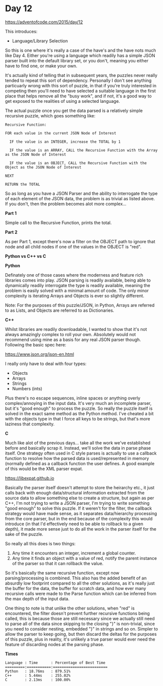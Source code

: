 # Day 12

https://adventofcode.com/2015/day/12

This introduces:
- Language/Library Selection

So this is one where it's really a case of the have's and the have nots much like Day 4.  Either you're using a language which readily has a simple JSON parser built into the default library set, or you don't, meaning you either have to find one, or make your own.

It's actually kind of telling that in subsequent years, the puzzles never really tended to repeat this sort of dependency.  Personally I don't see anything particuarly wrong with this sort of puzzle, in that if you're truly interested in competing then you'll need to have selected a suitable language in the first place that helps remove all the "busy work", and if not, it's a good way to get exposed to the realities of using a selected language.

The actual puzzle once you get the data parsed is a relatively simple recursive puzzle, which goes something like:

    Recursive Function:
  
    FOR each value in the current JSON Node of Interest
    
      IF the value is an INTEGER, increase the TOTAL by 1
      
      IF the value is an ARRAY, CALL the Recursive Function with the Array as the JSON Node of Interest
      
      IF the value is an OBJECT, CALL the Recursive Function with the Object as the JSON Node of Interest

    NEXT

    RETURN the TOTAL

So as long as you have a JSON Parser and the ability to interrogate the type of each element of the JSON data, the problem is as trivial as listed above.  If you don't, then the problem becomes alot more complex...

**Part 1**

Simple call to the Recursive Function, prints the total.

**Part 2**

As per Part 1, except there's now a filter on the OBJECT path to ignore that node and all child nodes if one of the values in the OBJECT is "red".

**Python vs C++ vs C**

**Python**

Definately one of those cases where the moderness and feature rich libraries comes into play.  JSON parsing is readily available, being able to dynamically readily interrogate the type is readily available, meaning the problem is easily solved with a minimal amount of code.  The only minor complexity is iterating Arrays and Objects is ever so slightly different.

Note: For the purposes of this puzzle/JSON, in Python, Arrays are referred to as Lists, and Objects are referred to as Dictionaries.

**C++**

Whilst libraries are readily downloadable, I wanted to show that it's not always amazingly complex to roll your own.  Absolutely would not recommend using mine as a basis for any real JSON parser though.  Following the basic spec here:

https://www.json.org/json-en.html

I really only have to deal with four types:
-   Objects
-   Arrays
-   Strings
-   Numbers (ints)

Plus there's no escape sequences, inline spaces or anything overly complex/annoying in the input data.  It's very much an incomplete parser, but it's "good enough" to process the puzzle.  So really the puzzle itself is solved in the exact same method as the Python method.  I've cheated a bit with the objects type in that I force all keys to be strings, but that's more laziness that complexity.

**C**

Much like alot of the previous days... take all the work we've established before and basically scrap it.  Instead, we'll solve the data in parse phase itself.  One strategy often used in C style parses is actually to use a callback function to resolve how the parsed data is used/represented in memory (normally defined as a callback function the user defines.  A good example of this would be the XML parser expat.

https://libexpat.github.io

Basically the parser itself doesn't attempt to store the heirarchy etc., it just calls back with enough data/structural information extracted from the source data to allow something else to create a structure, but again as per C++, I'm not trying to write a JSON parser, I'm trying to write something "good enough" to solve this puzzle.  If it weren't for the filter, the callback strategy would have made sense, as it separates data/hierarchy processing from the core parser, but in the end because of the complexity this would introduce (in that I'd effectively need to be able to rollback to a given depth), it made more sense just to do all the work in the parser itself for the sake of the puzzle.

So really all this does is two things:

1.  Any time it encounters an integer, increment a global counter.
2.  Any time it finds an object with a value of red, notify the parent instance of the parser so that it can rollback the value.

So it's basically the same recursive function, except now parsing/processing is combined.  This also has the added benefit of an absurdly low footprint compared to all the other solutions, as it's really just the buffer for the data, the buffer for scratch data, and how ever many recursive calls were made to the Parse function which can be inferred from the max depth of the input data.

One thing to note is that unlike the other solutions, when "red" is encountered, the filter doesn't prevent further recursive functions being called, this is because those are still necessary since we actually still need to parse all of the data since skipping to the closing "}" is non-trivial, since you need to consider nesting, embedded "}" in strings and so on.  Simpler to allow the parser to keep going, but then discard the deltas for the purposes of this puzzle, plus in reality, it's unlikely a true parser would ever need the feature of discarding nodes at the parsing phase.

**Times**

    Language : Time      : Percentage of Best Time
    =========:===========:=========================
    Python   : 18.76ms   : 879.51%
    C++      : 5.44ms    : 255.02%
    C        : 2.13ms    : 100.00%
